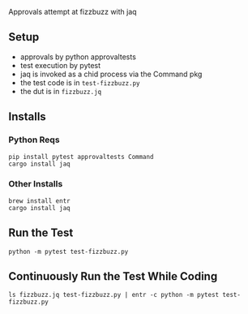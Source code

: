 Approvals attempt at fizzbuzz with jaq

## Setup

- approvals by python approvaltests
- test execution by pytest
- jaq is invoked as a chid process via the Command pkg
- the test code is in `test-fizzbuzz.py`
- the dut is in `fizzbuzz.jq`

## Installs

### Python Reqs

```shell
pip install pytest approvaltests Command
cargo install jaq
```

### Other Installs

```
brew install entr
cargo install jaq
```

## Run the Test

```shell
python -m pytest test-fizzbuzz.py
```

## Continuously Run the Test While Coding

```shell
ls fizzbuzz.jq test-fizzbuzz.py | entr -c python -m pytest test-fizzbuzz.py
```
